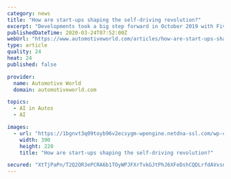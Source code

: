 ```yaml
---
category: news
title: "How are start-ups shaping the self-driving revolution?"
excerpt: "Developments took a big step forward in October 2019 with Five’s participation in the StreetWise London road tests. This project, led by Five, saw a fleet of self-driving vehicles ferry commuters around London, one of the more complex testing environments. Five provided the reference software stack that powers pivotal aspects of the vehicles ..."
publishedDateTime: 2020-03-24T07:52:00Z
webUrl: "https://www.automotiveworld.com/articles/how-are-start-ups-shaping-the-self-driving-revolution/"
type: article
quality: 24
heat: 24
published: false

provider:
  name: Automotive World
  domain: automotiveworld.com

topics:
  - AI in Autos
  - AI

images:
  - url: "https://1bgnvt3q09toyb96v2ecsygm-wpengine.netdna-ssl.com/wp-content/themes/jannah/assets/images/tie-empty.png"
    width: 390
    height: 220
    title: "How are start-ups shaping the self-driving revolution?"

secured: "XtTjPaPn/T2Q2OR3ePCRA6b1TOyWPJFXrTvkGJtPhJ6XFeDshCQDLrfdAVxsnfichM3Lpv5fytI5JzJpVCYB3tjU85gqAB9YJfjv5fCvdTz1ElhQitpVuL+kepGCWvlTLKJK9HtuaoLyzrFgF+AKoTJNV956ZZgjGC1s0rZdOgQPgQOwFLRqNcnP84QrKoHL/EqUpeOYFk0tLEv9jNbrCK/DFCzj/nrVcxURMl210IE8/e61nQ2QeA8xAHHICz4c7nFbmPrDm0HEET8tfKEsngbcTdDJsHzTkFozKBce04a7Z6W+zVlT/SdE8hZwYET9;gs89V5p9lcFupFn9ehiRGw=="
---
```


